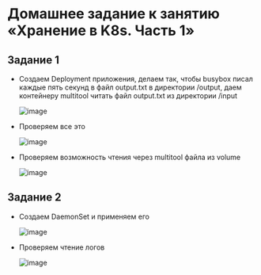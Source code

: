 # Домашнее задание к занятию «Хранение в K8s. Часть 1»

## Задание 1

- Создаем Deployment приложения, делаем так, чтобы busybox писал каждые пять секунд в файл output.txt в директории /output, даем контейнеру multitool читать файл output.txt из директории /input

  ![image](https://github.com/user-attachments/assets/ac5592e2-9891-42fd-9e9a-96176f14ba48)

- Проверяем все это

  ![image](https://github.com/user-attachments/assets/0f530089-0dd1-478a-8f0a-0cb5584b40f7)

- Проверяем возможность чтения через multitool файла из volume

  ![image](https://github.com/user-attachments/assets/812a56e0-007b-416e-a70d-48f21b8f9968)

## Задание 2

- Создаем DaemonSet и применяем его

  ![image](https://github.com/user-attachments/assets/7fa35e24-775e-43e1-97bb-8b5697a66ef2)

- Проверяем чтение логов

  ![image](https://github.com/user-attachments/assets/8feb51ad-b2e1-45f5-8f4d-0fab066bbbdb)
